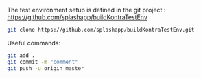 The test environment setup is defined in the git project : <https://github.com/splashapp/buildKontraTestEnv>

```sh
git clone https://github.com/splashapp/buildKontraTestEnv.git
```

Useful commands:

```sh
git add .
git commit -m "comment"
git push -u origin master
```